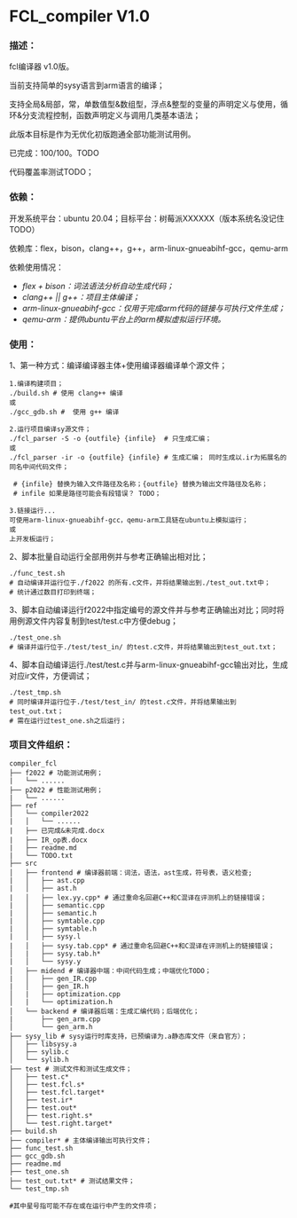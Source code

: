 # FCL_compiler  V1.0

### 描述：

fcl编译器 v1.0版。

当前支持简单的sysy语言到arm语言的编译；

支持全局&局部，常，单数值型&数组型，浮点&整型的变量的声明定义与使用，循环&分支流程控制，函数声明定义与调用几类基本语法；

此版本目标是作为无优化初版跑通全部功能测试用例。

已完成：100/100。TODO

代码覆盖率测试TODO；

### 依赖：

开发系统平台：ubuntu 20.04；目标平台：树莓派XXXXXX（版本系统名没记住TODO）

依赖库：flex，bison，clang++，g++，arm-linux-gnueabihf-gcc，qemu-arm

依赖使用情况：

- *flex + bison：词法语法分析自动生成代码；*
- *clang++ || g++：项目主体编译；*
- *arm-linux-gnueabihf-gcc：仅用于完成arm代码的链接与可执行文件生成；*
- *qemu-arm：提供ubuntu平台上的arm模拟虚拟运行环境。*

### 使用：

1、第一种方式：编译编译器主体+使用编译器编译单个源文件；

```shell
1.编译构建项目；
./build.sh # 使用 clang++ 编译
或 
./gcc_gdb.sh #  使用 g++ 编译

2.运行项目编译sy源文件；
./fcl_parser -S -o {outfile} {infile}  # 只生成汇编；
或
./fcl_parser -ir -o {outfile} {infile} # 生成汇编； 同时生成以.ir为拓展名的同名中间代码文件；

 # {infile} 替换为输入文件路径及名称；{outfile} 替换为输出文件路径及名称；
 # infile 如果是路径可能会有段错误？ TODO；
 
3.链接运行...
可使用arm-linux-gnueabihf-gcc，qemu-arm工具链在ubuntu上模拟运行；
或
上开发板运行；
```

2、脚本批量自动运行全部用例并与参考正确输出相对比；

```shell
./func_test.sh  
# 自动编译并运行位于./f2022 的所有.c文件，并将结果输出到./test_out.txt中；
# 统计通过数目打印到终端；
```

3、脚本自动编译运行f2022中指定编号的源文件并与参考正确输出对比；同时将用例源文件内容复制到test/test.c中方便debug；

```shell
./test_one.sh  
# 编译并运行位于./test/test_in/ 的test.c文件，并将结果输出到test_out.txt；
```

4、脚本自动编译运行./test/test.c并与arm-linux-gnueabihf-gcc输出对比，生成对应ir文件，方便调试；

```shell
./test_tmp.sh  
# 同时编译并运行位于./test/test_in/ 的test.c文件，并将结果输出到test_out.txt；
# 需在运行过test_one.sh之后运行；
```

### 项目文件组织：

```shell
compiler_fcl
├── f2022 # 功能测试用例；
|   └── ......
├── p2022 # 性能测试用例；
|   └── ......
├── ref
│   └── compiler2022
|   │   └── ......
|   ├── 已完成&未完成.docx
|   ├── IR_op表.docx
|   ├── readme.md
|   └── TODO.txt
├── src 
│   ├── frontend # 编译器前端：词法，语法，ast生成，符号表，语义检查;
|   │   ├── ast.cpp
|   │   ├── ast.h
|   │   ├── lex.yy.cpp* # 通过重命名回避C++和C混译在评测机上的链接错误；
|   │   ├── semantic.cpp
|   │   ├── semantic.h
|   │   ├── symtable.cpp
|   │   ├── symtable.h
|   │   ├── sysy.l
|   │   ├── sysy.tab.cpp* # 通过重命名回避C++和C混译在评测机上的链接错误；
│   |   ├── sysy.tab.h*
|   │   └── sysy.y
│   ├── midend # 编译器中端：中间代码生成；中端优化TODO；
|   │   ├── gen_IR.cpp 
|   │   ├── gen_IR.h
│   |   ├── optimization.cpp 
│   |   └── optimization.h
│   └── backend # 编译器后端：生成汇编代码；后端优化；
|       ├── gen_arm.cpp 
│       └── gen_arm.h
├── sysy_lib # sysy运行时库支持，已预编译为.a静态库文件（来自官方）；
│   ├── libsysy.a 
│   ├── sylib.c
│   └── sylib.h
├── test # 测试文件和测试生成文件；
│   ├── test.c*
│   ├── test.fcl.s*
│   ├── test.fcl.target*
│   ├── test.ir*
│   ├── test.out*
│   ├── test.right.s*
│   └── test.right.target*
├── build.sh 
├── compiler* # 主体编译输出可执行文件；
├── func_test.sh 
├── gcc_gdb.sh 
├── readme.md 
├── test_one.sh 
├── test_out.txt* # 测试结果文件；
└── test_tmp.sh 

#其中星号指可能不存在或在运行中产生的文件项；
```

